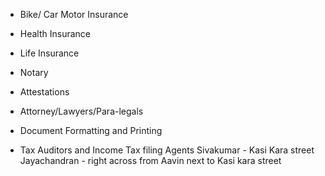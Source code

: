 
* Bike/ Car Motor Insurance           
* Health Insurance 
* Life Insurance 

* Notary                           
* Attestations                     
* Attorney/Lawyers/Para-legals     
* Document Formatting and Printing

* Tax Auditors and Income Tax filing Agents 
        Sivakumar - Kasi Kara street 
        Jayachandran - right across from Aavin next to Kasi kara street 